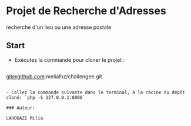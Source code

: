 # Projet de Recherche d'Adresses

recherche d'un lieu ou une adresse postale

## Start

- Exécutez la commande pour cloner le projet :

  ```
git@github.com:melialhz/challengee.git
  ```

- Collez la commande suivante dans le terminal, à la racine du dépôt cloné: `php -S 127.0.0.1:8000`

### Auteur:

LAHOUAZI Milia

